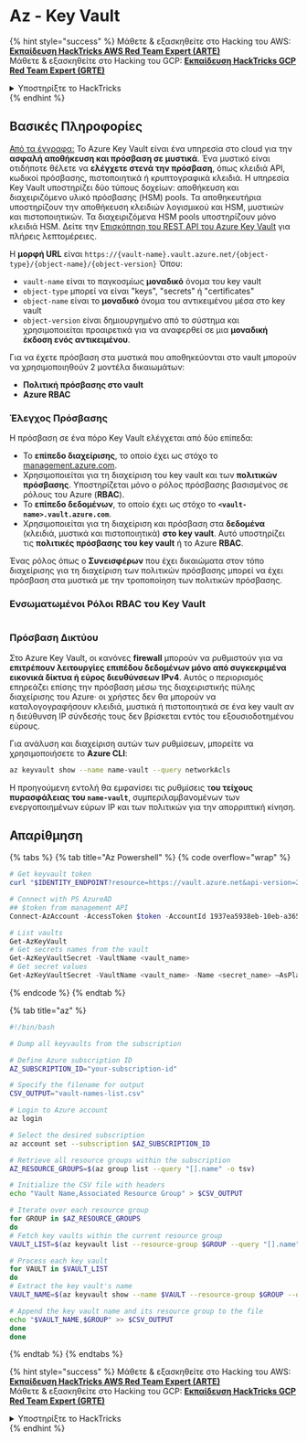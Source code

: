 # Az - Key Vault

{% hint style="success" %}
Μάθετε & εξασκηθείτε στο Hacking του AWS:<img src="/.gitbook/assets/image.png" alt="" data-size="line">[**Εκπαίδευση HackTricks AWS Red Team Expert (ARTE)**](https://training.hacktricks.xyz/courses/arte)<img src="/.gitbook/assets/image.png" alt="" data-size="line">\
Μάθετε & εξασκηθείτε στο Hacking του GCP: <img src="/.gitbook/assets/image (2).png" alt="" data-size="line">[**Εκπαίδευση HackTricks GCP Red Team Expert (GRTE)**<img src="/.gitbook/assets/image (2).png" alt="" data-size="line">](https://training.hacktricks.xyz/courses/grte)

<details>

<summary>Υποστηρίξτε το HackTricks</summary>

* Ελέγξτε τα [**σχέδια συνδρομής**](https://github.com/sponsors/carlospolop)!
* **Εγγραφείτε** 💬 [**στην ομάδα Discord**](https://discord.gg/hRep4RUj7f) ή στην [**ομάδα telegram**](https://t.me/peass) ή **ακολουθήστε** μας στο **Twitter** 🐦 [**@hacktricks\_live**](https://twitter.com/hacktricks\_live)**.**
* **Μοιραστείτε κόλπα χάκερ υποβάλλοντας PRs** στα αποθετήρια [**HackTricks**](https://github.com/carlospolop/hacktricks) και [**HackTricks Cloud**](https://github.com/carlospolop/hacktricks-cloud).

</details>
{% endhint %}

## Βασικές Πληροφορίες

[Από τα έγγραφα:](https://learn.microsoft.com/en-us/azure/key-vault/general/basic-concepts) Το Azure Key Vault είναι ένα υπηρεσία στο cloud για την **ασφαλή αποθήκευση και πρόσβαση σε μυστικά**. Ένα μυστικό είναι οτιδήποτε θέλετε να **ελέγχετε στενά την πρόσβαση**, όπως κλειδιά API, κωδικοί πρόσβασης, πιστοποιητικά ή κρυπτογραφικά κλειδιά. Η υπηρεσία Key Vault υποστηρίζει δύο τύπους δοχείων: αποθήκευση και διαχειριζόμενο υλικό πρόσβασης (HSM) pools. Τα αποθηκευτήρια υποστηρίζουν την αποθήκευση κλειδιών λογισμικού και HSM, μυστικών και πιστοποιητικών. Τα διαχειριζόμενα HSM pools υποστηρίζουν μόνο κλειδιά HSM. Δείτε την [Επισκόπηση του REST API του Azure Key Vault](https://learn.microsoft.com/en-us/azure/key-vault/general/about-keys-secrets-certificates) για πλήρεις λεπτομέρειες.

Η **μορφή URL** είναι `https://{vault-name}.vault.azure.net/{object-type}/{object-name}/{object-version}` Όπου:

* `vault-name` είναι το παγκοσμίως **μοναδικό** όνομα του key vault
* `object-type` μπορεί να είναι "keys", "secrets" ή "certificates"
* `object-name` είναι το **μοναδικό** όνομα του αντικειμένου μέσα στο key vault
* `object-version` είναι δημιουργημένο από το σύστημα και χρησιμοποιείται προαιρετικά για να αναφερθεί σε μια **μοναδική έκδοση ενός αντικειμένου**.

Για να έχετε πρόσβαση στα μυστικά που αποθηκεύονται στο vault μπορούν να χρησιμοποιηθούν 2 μοντέλα δικαιωμάτων:

* **Πολιτική πρόσβασης στο vault**
* **Azure RBAC**

### Έλεγχος Πρόσβασης <a href="#access-control" id="access-control"></a>

Η πρόσβαση σε ένα πόρο Key Vault ελέγχεται από δύο επίπεδα:

* Το **επίπεδο διαχείρισης**, το οποίο έχει ως στόχο το [management.azure.com](http://management.azure.com/).&#x20;
* Χρησιμοποιείται για τη διαχείριση του key vault και των **πολιτικών πρόσβασης**. Υποστηρίζεται μόνο ο ρόλος πρόσβασης βασισμένος σε ρόλους του Azure (**RBAC**).
* Το **επίπεδο δεδομένων**, το οποίο έχει ως στόχο το **`<vault-name>.vault.azure.com`**.&#x20;
* Χρησιμοποιείται για τη διαχείριση και πρόσβαση στα **δεδομένα** (κλειδιά, μυστικά και πιστοποιητικά) **στο key vault**. Αυτό υποστηρίζει τις **πολιτικές πρόσβασης του key vault** ή το Azure **RBAC**.

Ένας ρόλος όπως ο **Συνεισφέρων** που έχει δικαιώματα στον τόπο διαχείρισης για τη διαχείριση των πολιτικών πρόσβασης μπορεί να έχει πρόσβαση στα μυστικά με την τροποποίηση των πολιτικών πρόσβασης.

### Ενσωματωμένοι Ρόλοι RBAC του Key Vault <a href="#rbac-built-in-roles" id="rbac-built-in-roles"></a>

<figure><img src="../../.gitbook/assets/image (3) (1) (1) (1) (1).png" alt=""><figcaption></figcaption></figure>

### Πρόσβαση Δικτύου

Στο Azure Key Vault, οι κανόνες **firewall** μπορούν να ρυθμιστούν για να **επιτρέπουν λειτουργίες επιπέδου δεδομένων μόνο από συγκεκριμένα εικονικά δίκτυα ή εύρος διευθύνσεων IPv4**. Αυτός ο περιορισμός επηρεάζει επίσης την πρόσβαση μέσω της διαχειριστικής πύλης διαχείρισης του Azure· οι χρήστες δεν θα μπορούν να καταλογογραφήσουν κλειδιά, μυστικά ή πιστοποιητικά σε ένα key vault αν η διεύθυνση IP σύνδεσής τους δεν βρίσκεται εντός του εξουσιοδοτημένου εύρους.

Για ανάλυση και διαχείριση αυτών των ρυθμίσεων, μπορείτε να χρησιμοποιήσετε το **Azure CLI**:
```bash
az keyvault show --name name-vault --query networkAcls
```
Η προηγούμενη εντολή θα εμφανίσει τις ρυθμίσεις τ**ου τείχους πυρασφάλειας του `name-vault`**, συμπεριλαμβανομένων των ενεργοποιημένων εύρων IP και των πολιτικών για την απορριπτική κίνηση.

## Απαρίθμηση

{% tabs %}
{% tab title="Az Powershell" %}
{% code overflow="wrap" %}
```powershell
# Get keyvault token
curl "$IDENTITY_ENDPOINT?resource=https://vault.azure.net&api-version=2017-09-01" -H secret:$IDENTITY_HEADER

# Connect with PS AzureAD
## $token from management API
Connect-AzAccount -AccessToken $token -AccountId 1937ea5938eb-10eb-a365-10abede52387 -KeyVaultAccessToken $keyvaulttoken

# List vaults
Get-AzKeyVault
# Get secrets names from the vault
Get-AzKeyVaultSecret -VaultName <vault_name>
# Get secret values
Get-AzKeyVaultSecret -VaultName <vault_name> -Name <secret_name> –AsPlainText
```
{% endcode %}
{% endtab %}

{% tab title="az" %}
```bash
#!/bin/bash

# Dump all keyvaults from the subscription

# Define Azure subscription ID
AZ_SUBSCRIPTION_ID="your-subscription-id"

# Specify the filename for output
CSV_OUTPUT="vault-names-list.csv"

# Login to Azure account
az login

# Select the desired subscription
az account set --subscription $AZ_SUBSCRIPTION_ID

# Retrieve all resource groups within the subscription
AZ_RESOURCE_GROUPS=$(az group list --query "[].name" -o tsv)

# Initialize the CSV file with headers
echo "Vault Name,Associated Resource Group" > $CSV_OUTPUT

# Iterate over each resource group
for GROUP in $AZ_RESOURCE_GROUPS
do
# Fetch key vaults within the current resource group
VAULT_LIST=$(az keyvault list --resource-group $GROUP --query "[].name" -o tsv)

# Process each key vault
for VAULT in $VAULT_LIST
do
# Extract the key vault's name
VAULT_NAME=$(az keyvault show --name $VAULT --resource-group $GROUP --query "name" -o tsv)

# Append the key vault name and its resource group to the file
echo "$VAULT_NAME,$GROUP" >> $CSV_OUTPUT
done
done
```
{% endtab %}
{% endtabs %}

{% hint style="success" %}
Μάθετε & εξασκηθείτε στο Hacking του AWS:<img src="/.gitbook/assets/image.png" alt="" data-size="line">[**Εκπαίδευση HackTricks AWS Red Team Expert (ARTE)**](https://training.hacktricks.xyz/courses/arte)<img src="/.gitbook/assets/image.png" alt="" data-size="line">\
Μάθετε & εξασκηθείτε στο Hacking του GCP: <img src="/.gitbook/assets/image (2).png" alt="" data-size="line">[**Εκπαίδευση HackTricks GCP Red Team Expert (GRTE)**<img src="/.gitbook/assets/image (2).png" alt="" data-size="line">](https://training.hacktricks.xyz/courses/grte)

<details>

<summary>Υποστηρίξτε το HackTricks</summary>

* Ελέγξτε τα [**σχέδια συνδρομής**](https://github.com/sponsors/carlospolop)!
* **Εγγραφείτε** 💬 [**στην ομάδα Discord**](https://discord.gg/hRep4RUj7f) ή στην [**ομάδα telegram**](https://t.me/peass) ή **ακολουθήστε** μας στο **Twitter** 🐦 [**@hacktricks\_live**](https://twitter.com/hacktricks\_live)**.**
* **Μοιραστείτε κόλπα hacking υποβάλλοντας PRs στα** [**HackTricks**](https://github.com/carlospolop/hacktricks) και [**HackTricks Cloud**](https://github.com/carlospolop/hacktricks-cloud) αποθετήρια στο GitHub.

</details>
{% endhint %}

